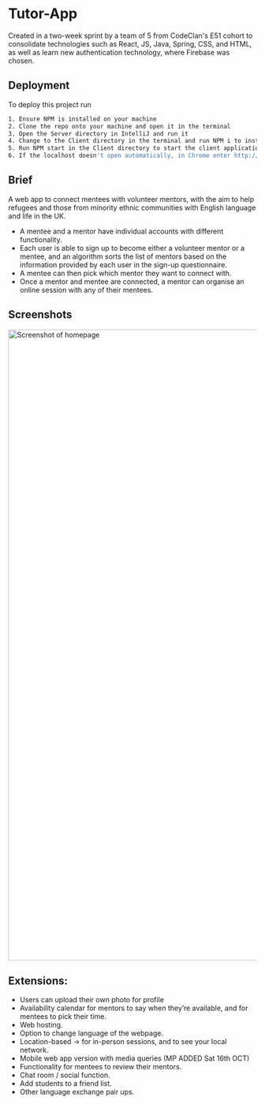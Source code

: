 # Tutor-App

Created in a two-week sprint by a team of 5 from CodeClan's E51 cohort to consolidate technologies such as React, JS, Java, Spring, CSS, and HTML, as well as learn new authentication technology, where Firebase was chosen.

## Deployment

To deploy this project run

```bash
1. Ensure NPM is installed on your machine
2. Clone the repo onto your machine and open it in the terminal
3. Open the Server directory in IntelliJ and run it
4. Change to the Client directory in the terminal and run NPM i to install all the prerequisites listed in package.json.
5. Run NPM start in the Client directory to start the client application
6. If the localhost doesn't open automatically, in Chrome enter http://localhost:3000
```

## Brief

A web app to connect mentees with volunteer mentors, with the aim to help refugees and those from minority ethnic communities with English language and life in the UK. 

- A mentee and a mentor have individual accounts with different functionality.
- Each user is able to sign up to become either a volunteer mentor or a mentee, and an algorithm sorts the list of mentors based on the information provided by each user in the sign-up questionnaire. 
- A mentee can then pick which mentor they want to connect with. 
- Once a mentor and mentee are connected, a mentor can organise an online session with any of their mentees. 

## Screenshots

<img width="1280" alt="Screenshot of homepage" src="https://user-images.githubusercontent.com/84106779/139465751-8c1aa92d-4e4b-4b64-b357-37ddcefd5aba.png">


## Extensions:
- Users can upload their own photo for profile
- Availability calendar for mentors to say when they’re available, and for mentees to pick their time. 
- Web hosting.
- Option to change language of the webpage.
- Location-based → for in-person sessions, and to see your local network.
- Mobile web app version with media queries (MP ADDED Sat 16th OCT)
- Functionality for mentees to review their mentors.
- Chat room / social function.
- Add students to a friend list.
- Other language exchange pair ups.
